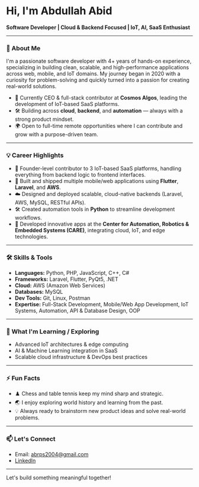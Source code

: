 # Hi, I'm Abdullah Abid

**Software Developer | Cloud & Backend Focused | IoT, AI, SaaS Enthusiast**

---

### 🚀 About Me

I'm a passionate software developer with 4+ years of hands-on experience, specializing in building clean, scalable, and high-performance applications across web, mobile, and IoT domains. My journey began in 2020 with a curiosity for problem-solving and quickly turned into a passion for creating real-world solutions.

- 🔭 Currently CEO & full-stack contributor at **Cosmos Algos**, leading the development of IoT-based SaaS platforms.
- 🛠️ Building across **cloud**, **backend**, and **automation** — always with a strong product mindset.
- 🌍 Open to full-time remote opportunities where I can contribute and grow with a purpose-driven team.

---

### 💡 Career Highlights

- 🚀 Founder-level contributor to 3 IoT-based SaaS platforms, handling everything from backend logic to frontend interfaces.
- 📱 Built and shipped multiple mobile/web applications using **Flutter**, **Laravel**, and **AWS**.
- ☁️ Designed and deployed scalable, cloud-native backends (Laravel, AWS, MySQL, RESTful APIs).
- 🛠️ Created automation tools in **Python** to streamline development workflows.
- 🤝 Developed innovative apps at the **Center for Automation, Robotics & Embedded Systems (CARE)**, integrating cloud, IoT, and edge technologies.

---

### 🛠️ Skills & Tools

- **Languages:** Python, PHP, JavaScript, C++, C#
- **Frameworks:** Laravel, Flutter, PyQt5, .NET
- **Cloud:** AWS (Amazon Web Services)
- **Databases:** MySQL
- **Dev Tools:** Git, Linux, Postman
- **Expertise:** Full-Stack Development, Mobile/Web App Development, IoT Systems, Automation, API & Database Design, OOP

---

### 🌱 What I'm Learning / Exploring

- Advanced IoT architectures & edge computing
- AI & Machine Learning integration in SaaS
- Scalable cloud infrastructure & DevOps best practices

---

### ⚡ Fun Facts

- ♟️ Chess and table tennis keep my mind sharp and strategic.
- 🌏 I enjoy exploring world history and learning from the past.
- 💡 Always ready to brainstorm new product ideas and solve real-world problems.

---

### 📫 Let's Connect

- Email: [abrps2004@gmail.com](mailto:abrps2004@gmail.com)
- [LinkedIn](https://www.linkedin.com/in/abdullahabid04)

---

Let's build something meaningful together!
